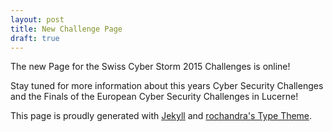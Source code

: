 ```yaml
---
layout: post
title: New Challenge Page
draft: true
---
```

<!-- preview_img -->
The new Page for the Swiss Cyber Storm 2015 Challenges is online!

Stay tuned for more information about this years Cyber Security
Challenges and the Finals of the European Cyber Security Challenges
in Lucerne!

This page is proudly generated with [Jekyll](http://jekyllrb.com/) and
[rochandra's Type Theme](https://github.com/rohanchandra/type-theme/).
